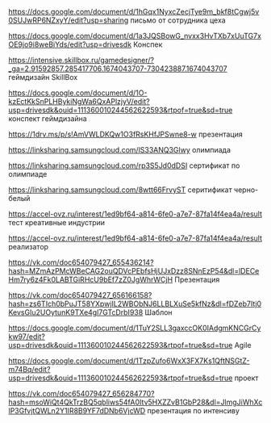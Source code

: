 https://docs.google.com/document/d/1hGqx1NyxcZecjTye9m_bkf8tCgwj5v0SUJwRP6NZxyY/edit?usp=sharing письмо от сотрудника цеха 

https://docs.google.com/document/d/1a3JQSBowG_nvxx3HvTXb7xUuTG7xOE9jo9i8weBiYds/edit?usp=drivesdk Конспек 

https://intensive.skillbox.ru/gamedesigner/?_ga=2.91592857.285417706.1674043707-730423887.1674043707 геймдизайн SkillBox

https://docs.google.com/document/d/1O-kzEctKkSnPLHBykiNgWa6QxAPlzjyV/edit?usp=drivesdk&ouid=111360010244562622593&rtpof=true&sd=true конспект геймдизайна

https://1drv.ms/p/s!AmVWLDKQw1O3fRsKHfJPSwne8-w  презентация 

https://linksharing.samsungcloud.com/lS33ANQ3Glwy олимпиада 

https://linksharing.samsungcloud.com/rp3S5Jd0dDSI сертификат по олимпиаде

https://linksharing.samsungcloud.com/8wtt66FrvyST серитификат черно-белый 

https://accel-ovz.ru/interest/1ed9bf64-a814-6fe0-a7e7-87fa14f4ea4a/result тест креативные индустрии 

https://accel-ovz.ru/interest/1ed9bf64-a814-6fe0-a7e7-87fa14f4ea4a/result реализатор 

https://vk.com/doc654079427_655436214?hash=MZmAzPMcWBeCAG2ouQDVcPEbfsHjUJxDzz8SNnEzP54&dl=lDECeHm7ry6z4Fk0LABTGiRHcU9bEf7zZ0JgWhrWCjH Презентация

https://vk.com/doc654079427_656166158?hash=zs6TIch0bPuJT58YXpwjIL2WBObNJ6LLBLXuSe5kfNz&dl=fDZeb7Itj0KevsGIu2UOytunK9TXe4gl7GTcDrbI938 Шаблон

https://docs.google.com/document/d/1TuY2SLL3gaxccOK0IAdgmKNCGrCykw97/edit?usp=drivesdk&ouid=111360010244562622593&rtpof=true&sd=true Agile

https://docs.google.com/document/d/1TzpZufo6WxX3FX7Ks1QftNSGtZ-m74Bq/edit?usp=drivesdk&ouid=111360010244562622593&rtpof=true&sd=true проект

https://vk.com/doc654079427_656284770?hash=msoWiQt4QkTrzBQ5qbliws54fA0Itv5HXZZvB1GbP28&dl=JlmgJiWhXclP3GfvjtQWLn2Y1IR8B9YF7dDNb6VjcWD презентация по интенсиву 
